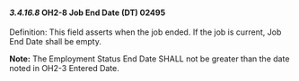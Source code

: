 #### *3.4.16.8* OH2-8 Job End Date (DT) 02495

Definition: This field asserts when the job ended. If the job is current, Job End Date shall be empty.

**Note:** The Employment Status End Date SHALL not be greater than the date noted in OH2-3 Entered Date.
